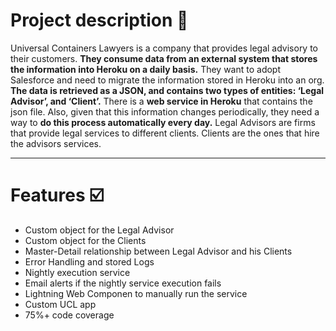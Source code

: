 # Project description 🤔

Universal Containers Lawyers is a company that provides legal advisory to their customers.
**They consume data from an external system that stores the information into Heroku on a daily
basis.** They want to adopt Salesforce and need to migrate the information stored in Heroku into an org.
**The data is retrieved as a JSON, and contains two types of entities: ‘Legal Advisor’, and ‘Client’.**
There is a **web service in Heroku** that contains the json file. Also, given that this information
changes periodically, they need a way to **do this process automatically every day.**
Legal Advisors are firms that provide legal services to different clients. Clients are the ones that
hire the advisors services.

---

# Features ☑️
* Custom object for the Legal Advisor
* Custom object for the Clients
* Master-Detail relationship between Legal Advisor and his Clients
* Error Handling and stored Logs
* Nightly execution service
* Email alerts if the nightly service execution fails
* Lightning Web Componen to manually run the service
* Custom UCL app
* 75%+ code coverage



